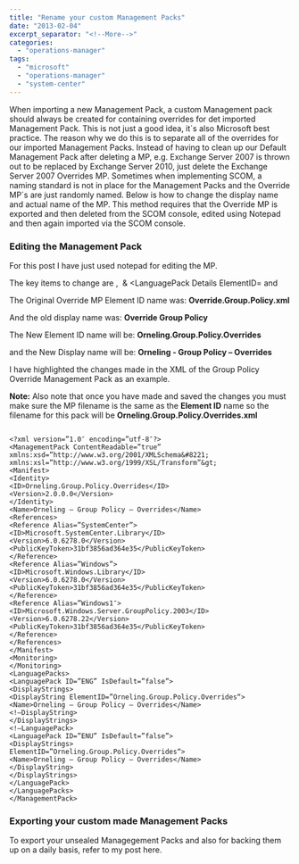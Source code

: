 ```yaml
---
title: "Rename your custom Management Packs"
date: "2013-02-04"
excerpt_separator: "<!--More-->"
categories: 
  - "operations-manager"
tags: 
  - "microsoft"
  - "operations-manager"
  - "system-center"
---
```


When importing a new Management Pack, a custom Management pack should always be created for containing overrides for det imported Management Pack. This is not just a good idea, it´s also Microsoft best practice. The reason why we do this is to separate all of the overrides for our imported Management Packs. Instead of having to clean up our Default Management Pack after deleting a MP, e.g. Exchange Server 2007 is thrown out to be replaced by Exchange Server 2010, just delete the Exchange Server 2007 Overrides MP. Sometimes when implementing SCOM, a naming standard is not in place for the Management Packs and the Override MP´s are just randomly named. Below is how to change the display name and actual name of the MP. This method requires that the Override MP is exported and then deleted from the SCOM console, edited using Notepad and then again imported via the SCOM console.
<!--More-->
### Editing the Management Pack

For this post I have just used notepad for editing the MP.

The key items to change are <Name> ,  <ID> & <LanguagePack Details ElementID= and <Name>

The Original Override MP Element ID name was: **Override.Group.Policy.xml**

And the old display name was: **Override Group Policy**

The New Element ID name will be: **Orneling.Group.Policy.Overrides**

and the New Display name will be: **Orneling - Group Policy – Overrides**

I have highlighted the changes made in the XML of the Group Policy Override Management Pack as an example.

**Note:** Also note that once you have made and saved the changes you must make sure the MP filename is the same as the **Element ID** name so the filename for this pack will be **Orneling.Group.Policy.Overrides.xml**

```

<?xml version=”1.0″ encoding=”utf-8″?>
<ManagementPack ContentReadable=”true” xmlns:xsd=”http://www.w3.org/2001/XMLSchema&#8221; xmlns:xsl=”http://www.w3.org/1999/XSL/Transform”&gt;
<Manifest>
<Identity>
<ID>Orneling.Group.Policy.Overrides</ID>
<Version>2.0.0.0</Version>
</Identity>
<Name>Orneling – Group Policy – Overrides</Name>
<References>
<Reference Alias=”SystemCenter”>
<ID>Microsoft.SystemCenter.Library</ID>
<Version>6.0.6278.0</Version>
<PublicKeyToken>31bf3856ad364e35</PublicKeyToken>
</Reference>
<Reference Alias=”Windows”>
<ID>Microsoft.Windows.Library</ID>
<Version>6.0.6278.0</Version>
<PublicKeyToken>31bf3856ad364e35</PublicKeyToken>
</Reference>
<Reference Alias=”Windows1″>
<ID>Microsoft.Windows.Server.GroupPolicy.2003</ID>
<Version>6.0.6278.22</Version>
<PublicKeyToken>31bf3856ad364e35</PublicKeyToken>
</Reference>
</References>
</Manifest>
<Monitoring>
</Monitoring>
<LanguagePacks>
<LanguagePack ID=”ENG” IsDefault=”false”>
<DisplayStrings>
<DisplayString ElementID=”Orneling.Group.Policy.Overrides“>
<Name>Orneling – Group Policy – Overrides</Name>
<!–DisplayString>
</DisplayStrings>
<!–LanguagePack>
<LanguagePack ID=”ENU” IsDefault=”false”>
<DisplayStrings>
ElementID=”Orneling.Group.Policy.Overrides“>
<Name>Orneling – Group Policy – Overrides</Name>
</DisplayString>
</DisplayStrings>
</LanguagePack>
</LanguagePacks>
</ManagementPack>
```

### Exporting your custom made Management Packs

To export your unsealed Managegement Packs and also for backing them up on a daily basis, refer to my post here.